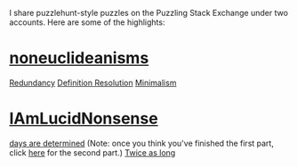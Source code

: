 I share puzzlehunt-style puzzles on the Puzzling Stack Exchange under two accounts. Here are some of the highlights:

# [noneuclideanisms](https://puzzling.stackexchange.com/users/22856/noneuclideanisms)
[Redundancy](https://puzzling.stackexchange.com/questions/109708/redundancy)
[Definition Resolution](https://puzzling.stackexchange.com/questions/111258/definition-resolution)
[Minimalism](https://puzzling.stackexchange.com/questions/110475/minimalism)

# [IAmLucidNonsense](https://puzzling.stackexchange.com/users/75052/iamlucidnonsense)
[days are determined](https://i.stack.imgur.com/gJWXe.png) (Note: once you think you've finished the first part, click [here](https://i.stack.imgur.com/DEAvl.png) for the second part.)
[Twice as long](https://puzzling.stackexchange.com/questions/116412/how-can-i-make-my-puzzles-twice-as-long)
